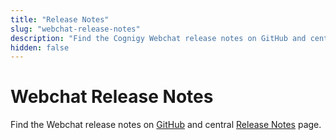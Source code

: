 ```yaml
---
title: "Release Notes"
slug: "webchat-release-notes"
description: "Find the Cognigy Webchat release notes on GitHub and central Release Notes page."
hidden: false
---
```


# Webchat Release Notes

Find the Webchat release notes on [GitHub](https://github.com/Cognigy/WebchatWidget/releases) and central [Release Notes](../release-notes/release-notes.md) page.